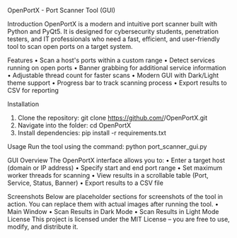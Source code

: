 OpenPortX - Port Scanner Tool (GUI)

 Introduction
OpenPortX is a modern and intuitive port scanner built with Python and PyQt5. It is designed for cybersecurity students, penetration testers, and IT professionals who need a fast, efficient, and user-friendly tool to scan open ports on a target system.

 Features
• Scan a host's ports within a custom range
• Detect services running on open ports
• Banner grabbing for additional service information
• Adjustable thread count for faster scans
• Modern GUI with Dark/Light theme support
• Progress bar to track scanning process
• Export results to CSV for reporting

 Installation
1. Clone the repository:
   git clone https://github.com/<your-username>/OpenPortX.git
2. Navigate into the folder:
   cd OpenPortX
3. Install dependencies:
   pip install -r requirements.txt
   
 Usage
Run the tool using the command:
   python port_scanner_gui.py
   
 GUI Overview
The OpenPortX interface allows you to:
• Enter a target host (domain or IP address)
• Specify start and end port range
• Set maximum worker threads for scanning
• View results in a scrollable table (Port, Service, Status, Banner)
• Export results to a CSV file

 Screenshots
Below are placeholder sections for screenshots of the tool in action. You can replace them with actual images after running the tool.
• Main Window
• Scan Results in Dark Mode
• Scan Results in Light Mode
 License
This project is licensed under the MIT License – you are free to use, modify, and distribute it.
